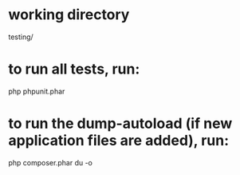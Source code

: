 
# working directory
testing/

# to run all tests, run:
php phpunit.phar

# to run the dump-autoload (if new application files are added), run:
php composer.phar du -o
